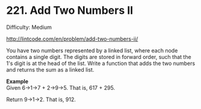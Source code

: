 # 221. Add Two Numbers II

Difficulty: Medium

http://lintcode.com/en/problem/add-two-numbers-ii/

You have two numbers represented by a linked list, where each node contains a single digit. The digits are stored in forward order, such that the 1's digit is at the head of the list. Write a function that adds the two numbers and returns the sum as a linked list.

**Example**  
Given 6->1->7 + 2->9->5. That is, 617 + 295.

Return 9->1->2. That is, 912.
